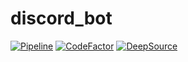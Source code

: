 # discord_bot

[![Pipeline](https://github.com/unofficialopensource-knit/discord_bot/actions/workflows/pipeline.yml/badge.svg)](https://github.com/unofficialopensource-knit/discord_bot/actions/workflows/pipeline.yml)
[![CodeFactor](https://www.codefactor.io/repository/github/unofficialopensource-knit/discord_bot/badge)](https://www.codefactor.io/repository/github/unofficialopensource-knit/discord_bot)
[![DeepSource](https://deepsource.io/gh/unofficialopensource-knit/discord_bot.svg/?label=active+issues&show_trend=true&token=ne1qNxVqDRcnNHUQ2h3ZQInz)](https://deepsource.io/gh/unofficialopensource-knit/discord_bot/?ref=repository-badge)
